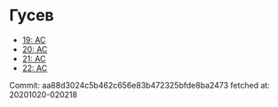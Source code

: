 # Гусев
- [19: AC](19.md)
- [20: AC](20.md)
- [21: AC](21.md)
- [22: AC](22.md)

Commit: aa88d3024c5b462c656e83b472325bfde8ba2473
 fetched at: 20201020-020218
